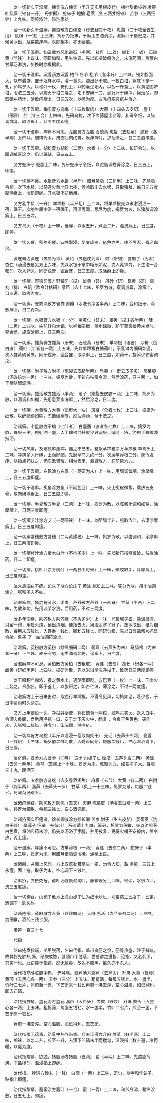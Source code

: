 <!-- { "loadSidebar": true } -->
　　治一切新久干湿癣。楝实洗方楝实（半升无实用根皮代） 楝叶及嫩枝锉 凌霄叶及藤（锉各一升） 丹参瓤） 蛇床子 地榆 皂荚（各三两并细锉） 苦参（三两细锉）上九味。同煎浓汁，热洗患处。

　　治一切新久干湿癣。僵蚕散方白僵蚕（炒去丝四十枚） 斑蝥（二十枚全者生用） 腻粉（一钱）上三味，捣研为细末，干癣用生油调涂，湿癣只干揩贴之，并候黄水出，及数数痒痛，永除根本，亦无瘢痕。

　　治一切干湿癣。如圣散方风化锻石（半两） 铅丹（二钱） 腻粉（一钱） 石硫黄（半钱）上四味，同研如粉，用生油调，先以布揩破癣涂之，末涂药间，煎葱白甘草汤淋洗，如换时亦根据此。

　　治一切干湿癣。沉香沥方沉香 柏节 杉节 松节（各半斤）上四味。锉如指面大，以布囊盛，置于沤麻水中，浸一食久。漉出沥干取。一枚白坩，穿底下作一孔，如鸡子大。以松叶一枚，安孔上，以药囊坐坩内，以盐一升盖上，以黄泥固济坩，令浓三五分，以炭火于坩口烧之，坩下安碗一口，滴药汁于碗中，候烟尽，即取碗中药汁，涂敷疮癣上，日三五次，以瘥为度。白秃疽疥恶疮并治之。

　　治一切干湿癣。梅实膏方乌梅（十四枚取肉） 大蒜（十四头去皮切） 屋尘（细筛） 盐（各三合）上四味。先研乌梅，次下大蒜屋尘盐等，和研令细，以醋调成膏，取涂癣上，日三五度即瘥。

　　治一切干湿癣，痒痛不可忍。龙脑膏方龙脑 石硫黄 斑蝥（去翅足） 腻粉（各半两）上四味，细研为末，用面油调成膏，发痒痛时，抓破涂之，日三五度即瘥。

　　治一切干湿癣。胡粉膏方胡粉（二两） 水银（一分）上二味，和研令匀，以醋调成膏涂之，仍以纸贴，日三五上。

　　又方蛇床子 驼脂上二味，先研蛇床子令细，以驼脂调成膏涂之，日三五上，即瘥。

　　治一切癣不瘥。水银膏方水银（半斤） 腊月猪脂（二斤半）上二味，先熬脂令熔，次下水银，以马通火熬七日七夜，候冷取出去水银，只取猪脂，每日三五度摩涂癣上，令热即瘥。其水银不妨他用。

　　又方乳牛尿（一升） 羊蹄根（半斤切）上二味，将羊蹄根先以米泔浸渍一宿、曝干。次纳牛尿中渍一宿曝干，再渍再曝，尿尽为度，捣罗为末，以猪脂调涂癣上，日三五次。

　　又方乌头（十枚）上一味，锉碎，以水五升，煮至二升，温洗癣上，日三度，即瘥。

　　治一切久癣，积年不瘥。四畔潜浸，复变成疮，疮色赤黑，痒不可忍，搔之血出。

　　黄连膏方黄连（去须为末） 黄柏（去粗皮为末） 豉（研细） 蔓荆子（为末） 杏仁（汤浸去皮尖双上六味，先以水银于掌中唾研如泥，次入乳钵内，下生油一合和匀，次入药末，同研成膏，瓷合盛，日三五度，取涂癣上即瘥。

　　治一切癣。野狼牙膏方野狼牙（捣） 雄黄（研） 丹砂（研） 硫黄（研） 雷丸（捣） 白矾（熬令汁枯研）藜芦（去上七味，细罗为散，蜜调成膏，涂癣上，日三遍，取瘥为度。

　　治一切癣。雀粪涂敷方雀粪 酱瓣（水洗令净各半两）上二味，合和细研，涂敷癣上，日三两次。

　　治一切癣。水银膏方水银（一分） 芜荑仁（研末） 姜黄（捣末各半两） 酥（二两）上四味，先煎酥和水银，以柳椎研搅，候水银散，即下芜荑姜黄末搅匀，瓷合盛，旋取涂癣上，日三两次。

　　治一切癣。雄黄膏方雄黄（研末） 石硫黄（研末） 羊蹄根（湿者） 沙糖（色白者） 荷叶（新者各一两）上五味，先以羊蹄根白糖荷叶，于乳钵内细研如泥，次入雄黄硫黄末，同研成膏，瓷合盛，取涂癣上，日三度，如药干，旋添少许蜜调之。

　　治一切癣。附子散方附子（炮裂去皮脐半两） 皂荚（一梃去皮子炙） 吴茱萸（汤洗焙炒一两）上三味，捣罗为散，用新布揩癣令湿，然后涂药，日三两上，如干癣以醋调涂。

　　治一切癣。独活散方独活（半两） 附子（炮裂去皮脐一两）上二味，捣罗为散，以酒调和如糊，先用皂荚水洗癣上，然后涂之，日二度。

　　治一切癣。大黄散方大黄（如枣大一块） 斑蝥（全者七枚）上二味，捣研为细散，以酽醋调如糊，先揩破癣疮，然后涂药，候干洗之。

　　治诸癣。七星散方干蝎（七节者） 白僵蚕（直者各七枚）上二味，捣罗为散，每服三字，用好酒一盏，入羊蹄根汁并蜜少许调服，晡时一浴，仍用羊蹄根滓揩浴。

　　治一切风癣，及诸般癣瘙痒，搔之不已者。备急羊蹄根涂方羊蹄根 草乌头上二味，净拂多人行砖，上滴好醋，先磨草乌头约一分，次磨羊蹄根二分，爬令发痒，以指点药抹之，仍吃煮肾散，相为表里，煮肾散方，在前第六方。

　　治一切干湿癣。白矾涂方白矾（一两研为末）上一味，用醋调如糊，涂摩癣上，日三五度即瘥。

　　治一切干湿癣。炙鱼涂方鱼（不问色目）上一味，火上炙皮微焦，乘热去皮骨，取肉研涂癣上，日三五度即瘥。

　　治一切癣。半夏散方半夏（二两）上一味，捣罗为散，以陈酱汁调和如糊，涂摩癣上，日两三度即瘥。

　　治一切癣艾汁涂方艾（一两细锉）上一味，以酽醋半升，煎取浓汁，去滓涂摩癣上，日三五度即瘥。

　　治一切癣蒿穗敷方蒿穗（二两黄燥者）上一味，捣罗为散，以醋调和，涂摩癣上，日三两度即瘥。

　　治一切癣楮汁涂方楮木白汁（不拘多少）上一味。先以新布揩癣微破。然后涂药。日二上即瘥。

　　治一切癣。桃叶汁涂方桃叶（一两日中时采）上一味，研绞取汁，涂摩癣上，日三度即差。

　　治久患湿疮不瘥。蛇床子散方蛇床子 黄连 腻粉上三味，等分为散，用小油调涂之，腻粉多入不妨。

　　治湿癣痒，搔之有黄水，杀虫。芦荟散方芦荟（一两研） 甘草（半两）上二味，为散和匀，先用淡浆水洗，后用药，不过三两度。

　　治多年湿癣。荆芥散方荆芥穗（不拘多少）上一味，以瓦罐子盛，盐泥固济，只留一窍，用炭火烧，候出清烟，便拨去火，用湿泥塞了窍子，放冷取出，碾为细散，每用末五钱匕，入麝香一钱匕，腻粉五钱匕，同研匀细，先以口含盐浆水抓洗令破，帛子 了，生油调药涂之。

　　治湿癣。英粉散方英粉（炒黑细研二两） 藜芦（去芦头为末） 马肠根（为末各一分）上三味，和研令匀，用生油调如粉，涂癣上，日三度。

　　治湿癣痒不可忍。黄柏散方黄柏（去粗皮） 黄连（去须） 胡粉（研各一两） 雌黄（研细半两）上四味，捣研为散，先以米泔清洗净拭干，敷药日三两度即瘥。

　　治干癣积年痂浓，搔之黄水出，遇阴雨即剧。方巴豆（一枚）上一味，于炭火上烧之，令脂出，即于釜上，以脂研之，如杏仁沫，薄涂之，不过一两度瘥。

　　治湿癣方上于日未出时，取独行羊蹄根，不得令见风，切捣如泥，着少盐，于日中豪雨时久涂之。

　　又方上用鲫鱼一头，净拭并全使，将石硫黄一两粒，如鸡头实大，送入口中，令深入鱼腹，然后用净瓶一口，安于灶下灰火中，翻复 ，令鱼干焦黄色，碾作末，入腻粉二钱匕，拌令匀，生油调，涂疮疥。

　　治一切痒疮方乌蛇（半斤以酒浸一宿取肉炙干） 羌活（去芦头四两） 麝香（一钱研）上三味，捣罗前二味为散，入麝香同研，每服二钱匕，空心温酒调下，日三服。

　　治疥癣。苦参丸方苦参（四两） 玄参 山栀子仁 独活（去芦头各二两） 黄连（去须一两半） 黄芩（去黑上一十味。捣罗为末，炼蜜为丸，如梧桐子大。每服三十丸，暖酒下。

　　治疥癣。五参散方乌蛇（去皮骨酒炙焦） 麻黄（去节） 大黄（各二两） 白附子（炮半两） 漏芦（去芦头一头） 甘草（炙上一十三味。捣罗为散，每服二钱匕，用薄荷汤调下。

　　治诸疮癣疥。防风散方防风（去叉） 天麻 陈橘皮（汤浸去白焙一两）上三味，捣罗为细散，每服三钱匕，空心酒调服。

　　治诸疥癣久不瘥者。徐长卿散涂方徐长卿 苦参 附子（生去皮脐） 吴茱萸（洗焙干炒） 旱莲子 细辛（去苗叶） 石硫黄上九味，等分，捣罗为细散，先以油煎葱白色黄，将油和药末涂，仍先以汤浴了手腿，并用被复，更将火桶子安被内，盖令热，两上瘥。

　　治干湿癣，痒痛不可忍。方羊蹄根（一两） 黄连（去须二两） 蛇床子（半两）上三味，捣罗为末，用腊月猪脂调令稀，涂癣上良。

　　治诸癣，并面上风刺。方上取葛勒蔓草头一把，勿令人知，盐 涂疮，三五上永瘥，面上疮，取子为末，空心调下三钱匕。

　　治癣疥，并白秃疮。荷叶汤方裹盐荷叶，藤瓤等分上二味。锉碎，水煎浓汁，洗三五度瘥。

　　治一切癣疥。山栀子散方上捣山栀子仁为细末炒过，以蜜蒸三五度了，五更，酒调下一匙头许。

　　治诸疮癣。黄麻散方大黄（锉炒四两） 天麻 羌活（去芦头各二两）上三味，为细散，酒煎三钱匕服。

　　卷第一百三十七

　　代指

　　论曰疮发指端，爪甲脱落，名曰代指，盖爪者筋之余，筋骨热盛，注于指端，故其指先肿热 痛，结聚成脓，甚则爪甲脱落，世或谓之遭指、沦指，又名代甲，其实一也。此病类于指疽，然无蕴毒，故色不黯黑，虽久亦不杀人。

　　治代指筋骨脏腑中热， 赤肿痛。漏芦汤方漏芦（去芦头） 升麻 大黄（锉炒） 黄芩（去黑心各一两） 玄参（三分）上五味。粗捣筛，每服五钱匕。水一盏半，竹叶二七片，同煎至一盏，下芒硝末一钱匕再煎一沸去滓，空心温服，如已得利，即去芒硝。

　　治代指肿痛。蓝花汤方蓝花 漏芦（去芦头） 大黄（锉炒） 升麻 黄芩（去黑心各一两）上五味。粗捣筛，每服五钱匕，水一盏半，竹叶二七片，煎至一盏，下芒硝末一钱匕。

　　再煎一沸去滓。空心温服，如已得利，去芒硝。

　　治代指虽无蕴毒，筋骨中热气尚盛。升麻汤浸方升麻 甘草（各半两）上二味，细锉，以水二升，煎至一升，去滓下芒硝末半两搅匀，温浸指上数十遍，冷再暖，以瘥为度。

　　治代指疼痛、欲脱。猪脂汤方猪脂（五两） 盐（半两）上二味，先熬脂令沸，下盐搅匀，温浸指上即瘥。

　　治代指。 砂饼方砂末（一钱） 白面（一两）上二味，研匀，以唾和作饼子，贴指上即瘥。

　　治代指掣痛。酱蜜涂方酱汁（一合） 蜜（一两）上二味，和煎令沸，稍热涂敷，日五七上，即瘥。

